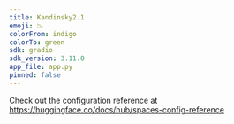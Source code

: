 ```yaml
---
title: Kandinsky2.1
emoji: 📉
colorFrom: indigo
colorTo: green
sdk: gradio
sdk_version: 3.11.0
app_file: app.py
pinned: false
---
```


Check out the configuration reference at https://huggingface.co/docs/hub/spaces-config-reference
